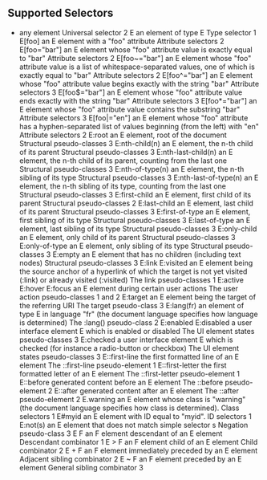 ## Supported Selectors

*	any element	Universal selector	2
E	an element of type E	Type selector	1
E[foo]	an E element with a "foo" attribute	Attribute selectors	2
E[foo="bar"]	an E element whose "foo" attribute value is exactly equal to "bar"	Attribute selectors	2
E[foo~="bar"]	an E element whose "foo" attribute value is a list of whitespace-separated values, one of which is exactly equal to "bar"	Attribute selectors	2
E[foo^="bar"]	an E element whose "foo" attribute value begins exactly with the string "bar"	Attribute selectors	3
E[foo$="bar"]	an E element whose "foo" attribute value ends exactly with the string "bar"	Attribute selectors	3
E[foo*="bar"]	an E element whose "foo" attribute value contains the substring "bar"	Attribute selectors	3
E[foo|="en"]	an E element whose "foo" attribute has a hyphen-separated list of values beginning (from the left) with "en"	Attribute selectors	2
E:root	an E element, root of the document	Structural pseudo-classes	3
E:nth-child(n)	an E element, the n-th child of its parent	Structural pseudo-classes	3
E:nth-last-child(n)	an E element, the n-th child of its parent, counting from the last one	Structural pseudo-classes	3
E:nth-of-type(n)	an E element, the n-th sibling of its type	Structural pseudo-classes	3
E:nth-last-of-type(n)	an E element, the n-th sibling of its type, counting from the last one	Structural pseudo-classes	3
E:first-child	an E element, first child of its parent	Structural pseudo-classes	2
E:last-child	an E element, last child of its parent	Structural pseudo-classes	3
E:first-of-type	an E element, first sibling of its type	Structural pseudo-classes	3
E:last-of-type	an E element, last sibling of its type	Structural pseudo-classes	3
E:only-child	an E element, only child of its parent	Structural pseudo-classes	3
E:only-of-type	an E element, only sibling of its type	Structural pseudo-classes	3
E:empty	an E element that has no children (including text nodes)	Structural pseudo-classes	3
E:link
E:visited	an E element being the source anchor of a hyperlink of which the target is not yet visited (:link) or already visited (:visited)	The link pseudo-classes	1
E:active
E:hover
E:focus	an E element during certain user actions	The user action pseudo-classes	1 and 2
E:target	an E element being the target of the referring URI	The target pseudo-class	3
E:lang(fr)	an element of type E in language "fr" (the document language specifies how language is determined)	The :lang() pseudo-class	2
E:enabled
E:disabled	a user interface element E which is enabled or disabled	The UI element states pseudo-classes	3
E:checked	a user interface element E which is checked (for instance a radio-button or checkbox)	The UI element states pseudo-classes	3
E::first-line	the first formatted line of an E element	The ::first-line pseudo-element	1
E::first-letter	the first formatted letter of an E element	The ::first-letter pseudo-element	1
E::before	generated content before an E element	The ::before pseudo-element	2
E::after	generated content after an E element	The ::after pseudo-element	2
E.warning	an E element whose class is "warning" (the document language specifies how class is determined).	Class selectors	1
E#myid	an E element with ID equal to "myid".	ID selectors	1
E:not(s)	an E element that does not match simple selector s	Negation pseudo-class	3
E F	an F element descendant of an E element	Descendant combinator	1
E > F	an F element child of an E element	Child combinator	2
E + F	an F element immediately preceded by an E element	Adjacent sibling combinator	2
E ~ F	an F element preceded by an E element	General sibling combinator	3